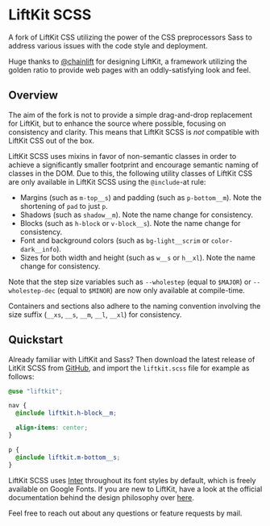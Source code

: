 # LiftKit SCSS

A fork of LiftKit CSS utilizing the power of the CSS preprocessors Sass to
address various issues with the code style and deployment.

Huge thanks to [@chainlift](https://www.github.com/chainlift) for designing
LiftKit, a framework utilizing the golden ratio to provide web pages with an
oddly-satisfying look and feel.

## Overview

The aim of the fork is not to provide a simple drag-and-drop replacement for
LiftKit, but to enhance the source where possible, focusing on consistency and
clarity. This means that LiftKit SCSS is *not* compatible with LiftKit CSS out
of the box.

LiftKit SCSS uses mixins in favor of non-semantic classes in order to achieve
a significantly smaller footprint and encourage semantic naming of classes in
the DOM. Due to this, the following utility classes of LiftKit CSS are only
available in LiftKit SCSS using the `@include`-at rule:

- Margins (such as `m-top__s`) and padding (such as `p-bottom__m`). Note the
  shortening of `pad` to just `p`.
- Shadows (such as `shadow__m`). Note the name change for consistency.
- Blocks (such as `h-block` or `v-block__s`). Note the name change for
  consistency.
- Font and background colors (such as `bg-light__scrim` or `color-dark__info`).
- Sizes for both width and height (such as `w__s` or `h__xl`). Note the name
  change for consistency.

Note that the step size variables such as `--wholestep` (equal to `$MAJOR`) or
`--wholestep-dec` (equal to `$MINOR`) are now only available at compile-time.

Containers and sections also adhere to the naming convention involving the size
suffix (`__xs`, `__s`, `__m`, `__l`, `__xl`) for consistency.

## Quickstart

Already familiar with LiftKit and Sass? Then download the latest release of
LitKit SCSS from
[GitHub](https://github.com/Theikon/liftkit-scss/archive/refs/tags/v1.0.X.zip),
and import the `liftkit.scss` file for example as follows:

```SCSS
@use "liftkit";

nav {
  @include liftkit.h-block__m;

  align-items: center;
}

p {
  @include liftkit.m-bottom__s;
}
```
LiftKit SCSS uses [Inter](https://rsms.me/inter/) throughout its font styles by
default, which is freely available on Google Fonts. If you are new to LiftKit,
have a look at the official documentation behind the design philosophy over
[here](https://www.chainlift.io/liftkitdocs/overview).

Feel free to reach out about any questions or feature requests by mail.
